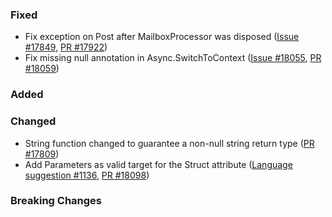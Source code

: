 ### Fixed

* Fix exception on Post after MailboxProcessor was disposed ([Issue #17849](https://github.com/dotnet/fsharp/issues/17849), [PR #17922](https://github.com/dotnet/fsharp/pull/17922))
* Fix missing null annotation in Async.SwitchToContext ([Issue #18055](https://github.com/dotnet/fsharp/issues/18055), [PR #18059](https://github.com/dotnet/fsharp/pull/18059))

### Added

### Changed

* String function changed to guarantee a non-null string return type ([PR #17809](https://github.com/dotnet/fsharp/pull/17809))
* Add Parameters as valid target for the Struct attribute ([Language suggestion #1136](https://github.com/fsharp/fslang-suggestions/issues/1136), [PR #18098](https://github.com/dotnet/fsharp/pull/18098))


### Breaking Changes
